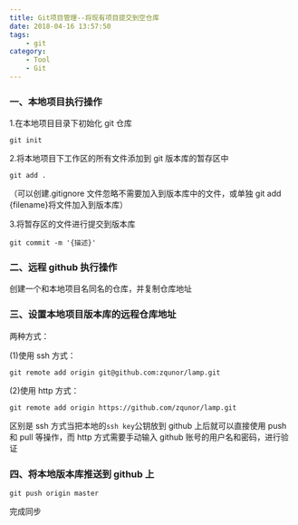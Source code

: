 ```yaml
---
title: Git项目管理--将现有项目提交到空仓库
date: 2018-04-16 13:57:50
tags:
    - git
category:
    - Tool
    - Git
---
```


### 一、本地项目执行操作

1.在本地项目目录下初始化 git 仓库

`git init`

2.将本地项目下工作区的所有文件添加到 git 版本库的暂存区中

`git add .`

（可以创建.gitignore 文件忽略不需要加入到版本库中的文件，或单独 git add {filename}将文件加入到版本库）

<!--more-->

3.将暂存区的文件进行提交到版本库

`git commit -m '{描述}'`

### 二、远程 github 执行操作

创建一个和本地项目名同名的仓库，并复制仓库地址

### 三、设置本地项目版本库的远程仓库地址

两种方式：

(1)使用 ssh 方式：

`git remote add origin git@github.com:zqunor/lamp.git`

(2)使用 http 方式：

`git remote add origin https://github.com/zqunor/lamp.git`

区别是 ssh 方式当把本地的`ssh key`公钥放到 github 上后就可以直接使用 push 和 pull 等操作，而 http 方式需要手动输入 github 账号的用户名和密码，进行验证

### 四、将本地版本库推送到 github 上

`git push origin master`

完成同步
